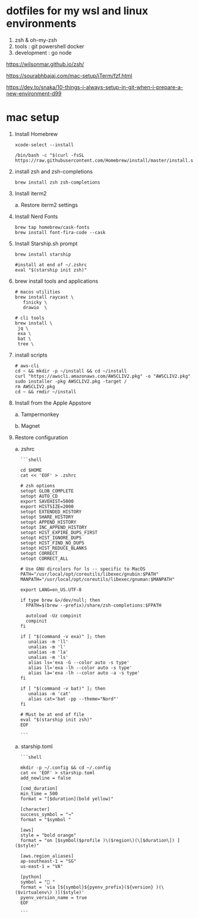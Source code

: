 # dotfiles for my wsl and linux environments
1. zsh & oh-my-zsh
2. tools : git powershell docker 
3. development : go node

https://wilsonmar.github.io/zsh/

https://sourabhbajaj.com/mac-setup/iTerm/fzf.html

https://dev.to/snaka/10-things-i-always-setup-in-git-when-i-prepare-a-new-environment-d99



# mac setup

1. Install Homebrew

   ```shell
   xcode-select --install

   /bin/bash -c "$(curl -fsSL https://raw.githubusercontent.com/Homebrew/install/master/install.sh)"

   ```

1. install zsh and zsh-completions

   ```
   brew install zsh zsh-completions
   ```

1. Install iterm2

   a. Restore iterm2 settings

1. Install Nerd Fonts

   ```shell
   brew tap homebrew/cask-fonts
   brew install font-fira-code --cask
   ```

1. Install Starship.sh prompt

   ```shell
   brew install starship

   #install at end of ~/.zshrc
   eval "$(starship init zsh)"
   ```

1. brew install tools and applications

   ```shell
   # macos utilities
   brew install raycast \
      finicky \
      drawio  \

   # cli tools
   brew install \
    jq \
    exa \
    bat \
    tree \

   ```

1. install scripts

   ```shell
   # aws-cli
   cd ~ && mkdir -p ~/install && cd ~/install
   curl "https://awscli.amazonaws.com/AWSCLIV2.pkg" -o "AWSCLIV2.pkg"
   sudo installer -pkg AWSCLIV2.pkg -target /
   rm AWSCLIV2.pkg
   cd ~ && rmdir ~/install
   ```

1. Install from the Apple Appstore

   a. Tampermonkey

   b. Magnet

1. Restore configuration

   a. zshrc
   
         ```shell
         
         cd $HOME
         cat << 'EOF' > .zshrc

         # zsh options
         setopt GLOB_COMPLETE
         setopt AUTO_CD
         export SAVEHIST=5000
         export HISTSIZE=2000
         setopt EXTENDED_HISTORY
         setopt SHARE_HISTORY
         setopt APPEND_HISTORY
         setopt INC_APPEND_HISTORY
         setopt HIST_EXPIRE_DUPS_FIRST
         setopt HIST_IGNORE_DUPS
         setopt HIST_FIND_NO_DUPS
         setopt HIST_REDUCE_BLANKS
         setopt CORRECT
         setopt CORRECT_ALL

         # Use GNU dircolors for ls -- specific to MacOS
         PATH="/usr/local/opt/coreutils/libexec/gnubin:$PATH"
         MANPATH="/usr/local/opt/coreutils/libexec/gnuman:$MANPATH"

         export LANG=en_US.UTF-8

         if type brew &>/dev/null; then
           FPATH=$(brew --prefix)/share/zsh-completions:$FPATH

           autoload -Uz compinit
           compinit
         fi

         if [ "$(command -v exa)" ]; then
            unalias -m 'll'
            unalias -m 'l'
            unalias -m 'la'
            unalias -m 'ls'
            alias ls='exa -G --color auto -s type'
            alias ll='exa -lh --color auto -s type'
            alias la='exa -lh --color auto -a -s type'
         fi

         if [ "$(command -v bat)" ]; then
            unalias -m 'cat'
            alias cat='bat -pp --theme="Nord"'
         fi

         # Must be at end of file
         eval "$(starship init zsh)"
         EOF
         
         ```

   a. starship.toml

         ```shell
         
         mkdir -p ~/.config && cd ~/.config
         cat << 'EOF' > starship.toml
         add_newline = false

         [cmd_duration]
         min_time = 500
         format = "[$duration](bold yellow)"

         [character]
         success_symbol = "→"
         format = "$symbol "

         [aws]
         style = "bold orange"
         format = "on [$symbol($profile )\($region\)(\[$duration\]) ]($style)"

         [aws.region_aliases]
         ap-southeast-1 = "SG"
         us-east-1 = "VA"

         [python]
         symbol = "🐍 "
         format = 'via [${symbol}${pyenv_prefix}(${version} )(\($virtualenv\) )]($style)'
         pyenv_version_name = true
         EOF
         
         ```

